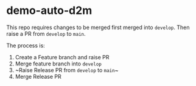 demo-auto-d2m
===

This repo requires changes to be merged first merged into `develop`. Then raise a PR from `develop`  to `main`.

The process is:

1. Create a Feature branch and raise PR
2. Merge feature branch into `develop`
3. ~Raise Release PR from `develop` to `main`~
4. Merge Release PR
